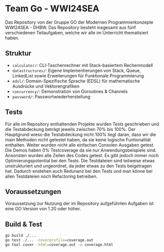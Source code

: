 # Team Go - WWI24SEA

Das Repository von der Gruppe GO der Modernen Programmierkonzepte WWI24SEA - DHBW. Das Repository besteht insgesamt aus fünf verschiedenen Teilaufgaben, welche wir alle im Unterricht thematisiert haben.

## Struktur

- `calculator/`: CLI-Taschenrechner mit Stack-basiertem Rechenmodell
- `datastructures/`: Eigene Implementierungen von Stack, Queue, LinkedList sowie Erweiterungen für Funktionale Programmierung
- `edsl/`: Domain-Spezifische Sprache (EDSL) für mathematische Ausdrücke und Vektorengrafiken
- `concurrency/`: Demonstration von Goroutines & Channels
- `password/`: Passwortwiederherstellung

## Tests

Für alle im Repository enthaltenden Projekte wurden Tests geschrieben und die Testabdeckung beträgt jeweils zwischen 70% bis 100%. Der Hauptgrund wieso die Testabdeckung nicht 100% liegt daran, dass wir die main Methoden nicht getestet haben, da sie keine logische Funtionalität enthalten. Weiter wurden nicht alle einfachen Consolen Ausgaben getest. Die Demos haben 0% Testcoverage da sie nur Anwendungsbeispiele sind. Ansonsten wurden alle Zeilen des Codes getest.
Es gibt jedoch immer noch Optimierungspotential bei den Tests. Die Testdateien sind teilweise etwas unstrukturiert und ungeordnet, da jeder etwas zu den Tests beigetragen hat. Dadurch enstehen auch Redunanz bei den Tests und man könne bei allen Testdateien noch Refactoring betreiben.

## Voraussetzungen

Voraussetzung zur Nutzung der im Repository aufgeführten Aufgaben ist eine GO Version von 1.20 oder höher. 

## Build & Test

```bash
go build ./...
go test ./... -coverprofile=coverage.out
go tool cover -html=coverage.out -o coverage.html
